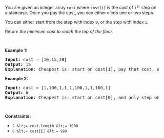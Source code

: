 You are given an integer array `` cost `` where `` cost[i] `` is the cost of <code>i<sup>th</sup></code> step on a staircase. Once you pay the cost, you can either climb one or two steps.

You can either start from the step with index `` 0 ``, or the step with index `` 1 ``.

Return _the minimum cost to reach the top of the floor_.

&nbsp;

__Example 1:__

<pre>
<strong>Input:</strong> cost = [10,15,20]
<strong>Output:</strong> 15
<strong>Explanation:</strong> Cheapest is: start on cost[1], pay that cost, and go to the top.
</pre>

__Example 2:__

<pre>
<strong>Input:</strong> cost = [1,100,1,1,1,100,1,1,100,1]
<strong>Output:</strong> 6
<strong>Explanation:</strong> Cheapest is: start on cost[0], and only step on 1s, skipping cost[3].
</pre>

&nbsp;

__Constraints:__

*   `` 2 &lt;= cost.length &lt;= 1000 ``
*   `` 0 &lt;= cost[i] &lt;= 999 ``
